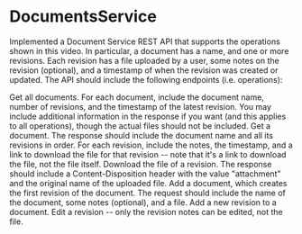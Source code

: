 # DocumentsService
Implemented a Document Service REST API that supports the operations shown in this video. In particular, a document has a name, and one or more revisions. Each revision has a file uploaded by a user, some notes on the revision (optional), and a timestamp of when the revision was created or updated. The API should include the following endpoints (i.e. operations):

Get all documents. For each document, include the document name, number of revisions, and the timestamp of the latest revision. You may include additional information in the response if you want (and this applies to all operations), though the actual files should not be included.
Get a document. The response should include the document name and all its revisions in order. For each revision, include the notes, the timestamp, and a link to download the file for that revision -- note that it's a link to download the file, not the file itself.
Download the file of a revision. The response should include a Content-Disposition header with the value "attachment" and the original name of the uploaded file.
Add a document, which creates the first revision of the document. The request should include the name of the document, some notes (optional), and a file.
Add a new revision to a document.
Edit a revision -- only the revision notes can be edited, not the file.

